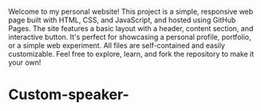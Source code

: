 Welcome to my personal website! This project is a simple, responsive web page built with HTML, CSS, and JavaScript, and hosted using GitHub Pages. The site features a basic layout with a header, content section, and interactive button. It's perfect for showcasing a personal profile, portfolio, or a simple web experiment. All files are self-contained and easily customizable. Feel free to explore, learn, and fork the repository to make it your own!
# Custom-speaker-